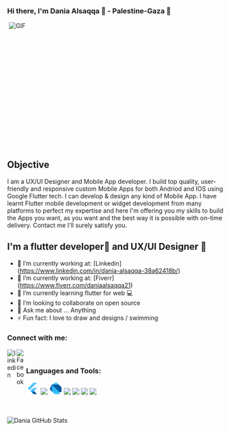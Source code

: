 ### Hi there, I'm Dania Alsaqqa 👋 - Palestine-Gaza 📍

 <img align="right" alt="GIF" src="https://github.com/arsentieva/arsentieva/blob/main/code.gif?raw=true" width="500" height="320" />

## Objective
 I am a UX/UI Designer and Mobile App developer. I build top quality, user-friendly and responsive custom Mobile Apps for both Andriod and IOS using Google Flutter tech. I can develop & design any kind of Mobile App. I have learnt Flutter mobile development or widget development from many platforms to perfect my expertise and here I'm offering you my skills to build the Apps you want, as you want and the best way it is possible with on-time delivery. Contact me I'll surely satisfy you.

## I'm a flutter developer📱 and UX/UI Designer 🎨 

- 🔭 I’m currently working at: [Linkedin] (https://www.linkedin.com/in/dania-alsaqqa-38a62418b/)
- 🔭 I’m currently working at: [Fiverr] (https://www.fiverr.com/daniaalsaqqa21)
- 🌱 I’m currently learning flutter for web 💻
- 👯 I’m looking to collaborate on open source
- 💬 Ask me about ... Anything 
- ⚡ Fun fact: I love to draw and designs / swimming



### Connect with me:
<a href="https://www.linkedin.com/in/dania-alsaqqa-38a62418b/">
  <img align="left" alt="linkedin" width="22px" src="https://user-images.githubusercontent.com/49654167/115943483-e3ef9880-a4b8-11eb-8506-2bf52de17a9f.png" />
</a>
<a href="https://www.facebook.com/daniasaqqa1">
  <img align="left" alt="Facebook" width="22px" src="https://user-images.githubusercontent.com/49654167/115943612-96276000-a4b9-11eb-9ea7-90bd1131e236.png" />
</a>


<br />

### Languages and Tools:

<code><img height="30" src="https://raw.githubusercontent.com/github/explore/80688e429a7d4ef2fca1e82350fe8e3517d3494d/topics/flutter/flutter.png"></code>
<code><img height="30" src="https://user-images.githubusercontent.com/49654167/115941330-a33e5200-a4ad-11eb-9994-a1d5e4a42101.png"></code>
<code><img height="30" src="https://raw.githubusercontent.com/github/explore/80688e429a7d4ef2fca1e82350fe8e3517d3494d/topics/dart/dart.png"></code>
<code><img height="30" src="https://user-images.githubusercontent.com/49654167/115941965-6889e900-a4b0-11eb-914e-1b93e71d5610.png"></code>
<code><img height="30" src="https://user-images.githubusercontent.com/49654167/115942026-ba327380-a4b0-11eb-9950-28d72c08ad31.png"></code>
<code><img height="30" src="https://user-images.githubusercontent.com/49654167/115942072-02519600-a4b1-11eb-9d65-a9c8cccf6d60.png"></code>
<code><img height="30" src="https://user-images.githubusercontent.com/49654167/115942085-14333900-a4b1-11eb-9954-1102488aacf3.png"></code>    

<br />
<br />



  <img align="left" alt="Dania GitHub Stats" src="https://github-readme-stats.vercel.app/api?username=daniasaqqa&show_icons=true&theme=jolly" />
